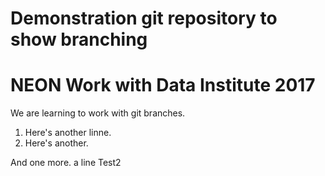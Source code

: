 # Demonstration git repository to show branching

# NEON Work with Data Institute 2017

We are learning to work with git branches.

1. Here's another linne.
2. Here's another.

And one more.
a line
Test2
